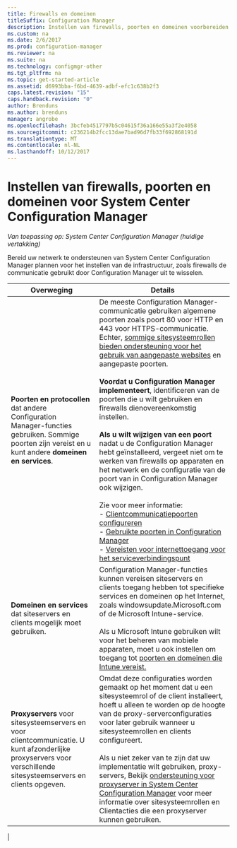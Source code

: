```yaml
---
title: Firewalls en domeinen
titleSuffix: Configuration Manager
description: Instellen van firewalls, poorten en domeinen voorbereiden voor System Center Configuration Manager-communicatie.
ms.custom: na
ms.date: 2/6/2017
ms.prod: configuration-manager
ms.reviewer: na
ms.suite: na
ms.technology: configmgr-other
ms.tgt_pltfrm: na
ms.topic: get-started-article
ms.assetid: d6993bba-f6bd-4639-adbf-efc1c638b2f3
caps.latest.revision: "15"
caps.handback.revision: "0"
author: Brenduns
ms.author: brenduns
manager: angrobe
ms.openlocfilehash: 3bcfeb4517797b5c04615f36a166e55a3f2e4058
ms.sourcegitcommit: c236214b2fcc13dae7bad96d7fb33f692868191d
ms.translationtype: MT
ms.contentlocale: nl-NL
ms.lasthandoff: 10/12/2017
---
```

# <a name="set-up-firewalls-ports-and-domains-for-system-center-configuration-manager"></a>Instellen van firewalls, poorten en domeinen voor System Center Configuration Manager

*Van toepassing op: System Center Configuration Manager (huidige vertakking)*

Bereid uw netwerk te ondersteunen van System Center Configuration Manager plannen voor het instellen van de infrastructuur, zoals firewalls de communicatie gebruikt door Configuration Manager uit te wisselen.  

|Overweging|Details|  
|-------------------|-------------|  
|**Poorten en protocollen** dat andere Configuration Manager-functies gebruiken. Sommige poorten zijn vereist en u kunt andere **domeinen en services**.|De meeste Configuration Manager-communicatie gebruiken algemene poorten zoals poort 80 voor HTTP en 443 voor HTTPS-communicatie. Echter, [sommige sitesysteemrollen bieden ondersteuning voor het gebruik van aangepaste websites](/sccm/core/plan-design/network/websites-for-site-system-servers) en aangepaste poorten.<br /><br /> **Voordat u Configuration Manager implementeert**, identificeren van de poorten die u wilt gebruiken en firewalls dienovereenkomstig instellen.<br /><br /> **Als u wilt wijzigen van een poort** nadat u de Configuration Manager hebt geïnstalleerd, vergeet niet om te werken van firewalls op apparaten en het netwerk en de configuratie van de poort van in Configuration Manager ook wijzigen.<br /><br /> Zie voor meer informatie: </br>- [Clientcommunicatiepoorten configureren](../../../core/clients/deploy/configure-client-communication-ports.md) </br>- [Gebruikte poorten in Configuration Manager](../../../core/plan-design/hierarchy/ports.md) </br>- [Vereisten voor internettoegang voor het serviceverbindingspunt](/sccm/core/servers/deploy/configure/about-the-service-connection-point#bkmk_urls)|  
|**Domeinen en services** dat siteservers en clients mogelijk moet gebruiken.|Configuration Manager-functies kunnen vereisen siteservers en clients toegang hebben tot specifieke services en domeinen op het Internet, zoals windowsupdate.Microsoft.com of de Microsoft Intune-service.<br /><br /> Als u Microsoft Intune gebruiken wilt voor het beheren van mobiele apparaten, moet u ook instellen om toegang tot [poorten en domeinen die Intune vereist.](https://docs.microsoft.com/en-us/intune/get-started/network-infrastructure-requirements-for-microsoft-intune)|  
|**Proxyservers** voor sitesysteemservers en voor clientcommunicatie. U kunt afzonderlijke proxyservers voor verschillende sitesysteemservers en clients opgeven.|Omdat deze configuraties worden gemaakt op het moment dat u een sitesysteemrol of de client installeert, hoeft u alleen te worden op de hoogte van de proxy-serverconfiguraties voor later gebruik wanneer u sitesysteemrollen en clients configureert.<br /><br /> Als u niet zeker van te zijn dat uw implementatie wilt gebruiken, proxy-servers, Bekijk [ondersteuning voor proxyserver in System Center Configuration Manager](../../../core/plan-design/network/proxy-server-support.md) voor meer informatie over sitesysteemrollen en Clientacties die een proxyserver kunnen gebruiken.|   
|  
